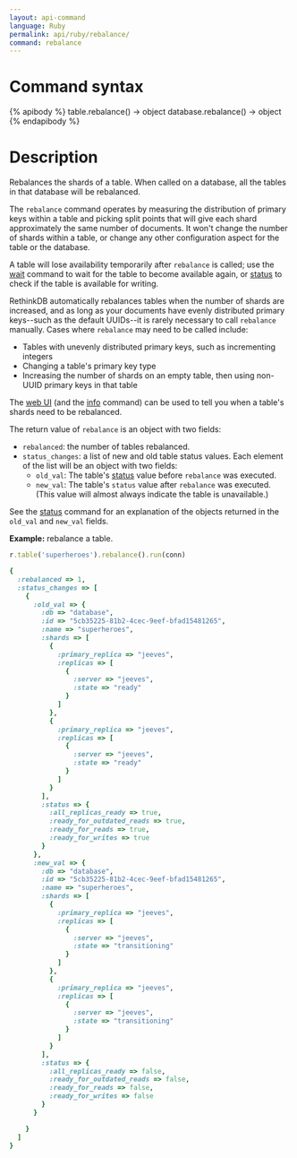 ```yaml
---
layout: api-command
language: Ruby
permalink: api/ruby/rebalance/
command: rebalance
---
```

# Command syntax #

{% apibody %}
table.rebalance() &rarr; object
database.rebalance() &rarr; object
{% endapibody %}

# Description #

Rebalances the shards of a table. When called on a database, all the tables in that database will be rebalanced.

The `rebalance` command operates by measuring the distribution of primary keys within a table and picking split points that will give each shard approximately the same number of documents. It won't change the number of shards within a table, or change any other configuration aspect for the table or the database.

A table will lose availability temporarily after `rebalance` is called; use the [wait](/api/ruby/wait) command to wait for the table to become available again, or [status](/api/ruby/status) to check if the table is available for writing.

RethinkDB automatically rebalances tables when the number of shards are increased, and as long as your documents have evenly distributed primary keys--such as the default UUIDs--it is rarely necessary to call `rebalance` manually. Cases where `rebalance` may need to be called include:

* Tables with unevenly distributed primary keys, such as incrementing integers
* Changing a table's primary key type
* Increasing the number of shards on an empty table, then using non-UUID primary keys in that table

The [web UI](/docs/administration-tools/) (and the [info](/api/ruby/info) command) can be used to tell you when a table's shards need to be rebalanced.

The return value of `rebalance` is an object with two fields:

* `rebalanced`: the number of tables rebalanced.
* `status_changes`: a list of new and old table status values. Each element of the list will be an object with two fields:
    * `old_val`: The table's [status](/api/ruby/status) value before `rebalance` was executed.
    * `new_val`: The table's `status` value after `rebalance` was executed. (This value will almost always indicate the table is unavailable.)

See the [status](/api/ruby/status) command for an explanation of the objects returned in the `old_val` and `new_val` fields.

__Example:__ rebalance a table.

```rb
r.table('superheroes').rebalance().run(conn)

{
  :rebalanced => 1,
  :status_changes => [
    {
      :old_val => {
        :db => "database",
        :id => "5cb35225-81b2-4cec-9eef-bfad15481265",
        :name => "superheroes",
        :shards => [
          {
            :primary_replica => "jeeves",
            :replicas => [
              {
                :server => "jeeves",
                :state => "ready"
              }
            ]
          },
          {
            :primary_replica => "jeeves",
            :replicas => [
              {
                :server => "jeeves",
                :state => "ready"
              }
            ]
          }
        ],
        :status => {
          :all_replicas_ready => true,
          :ready_for_outdated_reads => true,
          :ready_for_reads => true,
          :ready_for_writes => true
        }
      },
      :new_val => {
        :db => "database",
        :id => "5cb35225-81b2-4cec-9eef-bfad15481265",
        :name => "superheroes",
        :shards => [
          {
            :primary_replica => "jeeves",
            :replicas => [
              {
                :server => "jeeves",
                :state => "transitioning"
              }
            ]
          },
          {
            :primary_replica => "jeeves",
            :replicas => [
              {
                :server => "jeeves",
                :state => "transitioning"
              }
            ]
          }
        ],
        :status => {
          :all_replicas_ready => false,
          :ready_for_outdated_reads => false,
          :ready_for_reads => false,
          :ready_for_writes => false
        }
      }

    }
  ]
}
```
